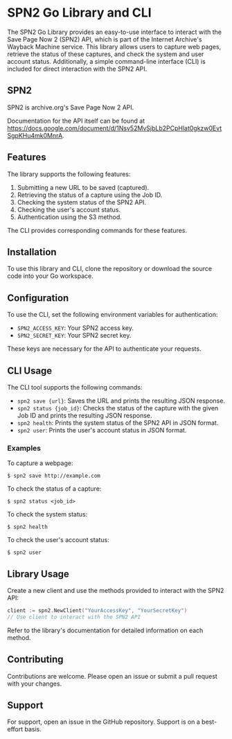 # SPN2 Go Library and CLI

The SPN2 Go Library provides an easy-to-use interface to interact with the Save Page Now 2 (SPN2) API, which is part of the Internet Archive's Wayback Machine service. This library allows users to capture web pages, retrieve the status of these captures, and check the system and user account status. Additionally, a simple command-line interface (CLI) is included for direct interaction with the SPN2 API.

## SPN2

SPN2 is archive.org's Save Page Now 2 API.

Documentation for the API itself can be found at https://docs.google.com/document/d/1Nsv52MvSjbLb2PCpHlat0gkzw0EvtSgpKHu4mk0MnrA.

## Features

The library supports the following features:
1. Submitting a new URL to be saved (captured).
2. Retrieving the status of a capture using the Job ID.
3. Checking the system status of the SPN2 API.
4. Checking the user's account status.
5. Authentication using the S3 method.

The CLI provides corresponding commands for these features.

## Installation

To use this library and CLI, clone the repository or download the source code into your Go workspace.

## Configuration

To use the CLI, set the following environment variables for authentication:

- `SPN2_ACCESS_KEY`: Your SPN2 access key.
- `SPN2_SECRET_KEY`: Your SPN2 secret key.

These keys are necessary for the API to authenticate your requests.

## CLI Usage

The CLI tool supports the following commands:

- `spn2 save {url}`: Saves the URL and prints the resulting JSON response.
- `spn2 status {job_id}`: Checks the status of the capture with the given Job ID and prints the resulting JSON response.
- `spn2 health`: Prints the system status of the SPN2 API in JSON format.
- `spn2 user`: Prints the user's account status in JSON format.

### Examples

To capture a webpage:

```shell
$ spn2 save http://example.com
```

To check the status of a capture:

```shell
$ spn2 status <job_id>
```

To check the system status:

```shell
$ spn2 health
```

To check the user's account status:

```shell
$ spn2 user
```

## Library Usage

Create a new client and use the methods provided to interact with the SPN2 API:

```go
client := spn2.NewClient("YourAccessKey", "YourSecretKey")
// Use client to interact with the SPN2 API
```

Refer to the library's documentation for detailed information on each method.

## Contributing

Contributions are welcome. Please open an issue or submit a pull request with your changes.

## Support

For support, open an issue in the GitHub repository. Support is on a best-effort basis.
